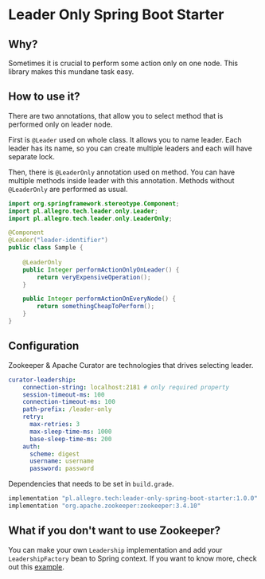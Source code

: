 # Leader Only Spring Boot Starter

## Why?

Sometimes it is crucial to perform some action only on one node. 
This library makes this mundane task easy. 

## How to use it?

There are two annotations, that allow you to select method
that is performed only on leader node.

First is `@Leader` used on whole class. It allows you to name
leader. Each leader has its name, so you can create multiple leaders
and each will have separate lock.

Then, there is `@LeaderOnly` annotation used on method. You can have
multiple methods inside leader with this annotation. Methods without
`@LeaderOnly` are performed as usual.

```java
import org.springframework.stereotype.Component;
import pl.allegro.tech.leader.only.Leader;
import pl.allegro.tech.leader.only.LeaderOnly;

@Component
@Leader("leader-identifier")
public class Sample {
    
    @LeaderOnly
    public Integer performActionOnlyOnLeader() {
        return veryExpensiveOperation();
    }

    public Integer performActionOnEveryNode() {
        return somethingCheapToPerform();
    }
}
``` 

## Configuration

Zookeeper & Apache Curator are technologies that drives selecting leader.

```yaml
curator-leadership:
    connection-string: localhost:2181 # only required property
    session-timeout-ms: 100
    connection-timeout-ms: 100
    path-prefix: /leader-only
    retry:
      max-retries: 3
      max-sleep-time-ms: 1000
      base-sleep-time-ms: 200
    auth:
      scheme: digest
      username: username
      password: password
```

Dependencies that needs to be set in `build.grade`.

```groovy
implementation "pl.allegro.tech:leader-only-spring-boot-starter:1.0.0"
implementation "org.apache.zookeeper:zookeeper:3.4.10" 
```

## What if you don't want to use Zookeeper?

You can make your own `Leadership` implementation and add your `LeadershipFactory` bean to Spring context.
If you want to know more, check out this [example](src/test/java/pl/allegro/tech/leader/only/LeaderOnlyTest.java).